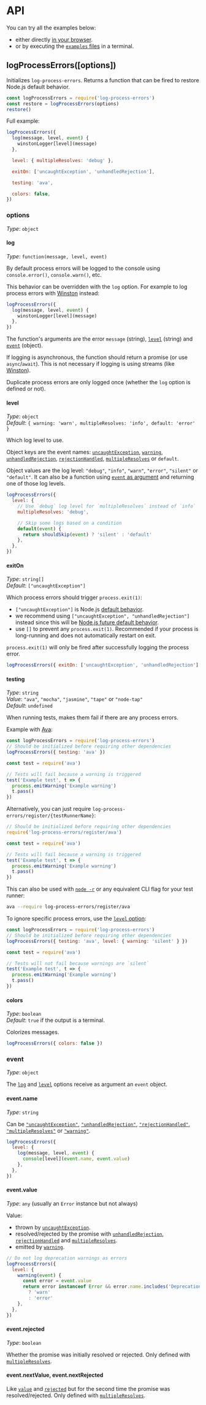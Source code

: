 # API

You can try all the examples below:

- either directly
  [in your browser](https://repl.it/@ehmicky/log-process-errors).
- or by executing the [`examples` files](../examples/README.md) in a terminal.

## logProcessErrors([options])

Initializes `log-process-errors`. Returns a function that can be fired to
restore Node.js default behavior.

<!-- eslint-disable import/newline-after-import -->

```js
const logProcessErrors = require('log-process-errors')
const restore = logProcessErrors(options)
restore()
```

Full example:

<!-- eslint-disable no-empty-function -->

```js
logProcessErrors({
  log(message, level, event) {
    winstonLogger[level](message)
  },

  level: { multipleResolves: 'debug' },

  exitOn: ['uncaughtException', 'unhandledRejection'],

  testing: 'ava',

  colors: false,
})
```

### options

_Type_: `object`

#### log

_Type_: `function(message, level, event)`

By default process errors will be logged to the console using `console.error()`,
`console.warn()`, etc.

This behavior can be overridden with the `log` option. For example to log
process errors with [Winston](https://github.com/winstonjs/winston) instead:

```js
logProcessErrors({
  log(message, level, event) {
    winstonLogger[level](message)
  },
})
```

The function's arguments are the error `message` (string), [`level`](#level)
(string) and [`event`](#event) (object).

If logging is asynchronous, the function should return a promise (or use
`async`/`await`). This is not necessary if logging is using streams (like
[Winston](https://github.com/winstonjs/winston)).

Duplicate process errors are only logged once (whether the `log` option is
defined or not).

#### level

_Type_: `object`<br>
_Default_: `{ warning: 'warn', multipleResolves: 'info', default: 'error' }`

Which log level to use.

Object keys are the event names:
[`uncaughtException`](https://nodejs.org/api/process.html#process_event_uncaughtexception),
[`warning`](https://nodejs.org/api/process.html#process_event_warning),
[`unhandledRejection`](https://nodejs.org/api/process.html#process_event_unhandledrejection),
[`rejectionHandled`](https://nodejs.org/api/process.html#process_event_rejectionhandled),
[`multipleResolves`](https://nodejs.org/api/process.html#process_event_multipleresolves)
or `default`.

Object values are the log level: `"debug"`, `"info"`, `"warn"`, `"error"`,
`"silent"` or `"default"`. It can also be a function using
[`event` as argument](#event) and returning one of those log levels.

```js
logProcessErrors({
  level: {
    // Use `debug` log level for `multipleResolves` instead of `info`
    multipleResolves: 'debug',

    // Skip some logs based on a condition
    default(event) {
      return shouldSkip(event) ? 'silent' : 'default'
    },
  },
})
```

#### exitOn

_Type_: `string[]`<br>
_Default_: `["uncaughtException"]`

Which process errors should trigger `process.exit(1)`:

- `["uncaughtException"]` is Node.js
  [default behavior](https://nodejs.org/api/process.html#process_warning_using_uncaughtexception_correctly).
- we recommend using `["uncaughtException", "unhandledRejection"]`
  instead since this will be [Node.js future default behavior](https://nodejs.org/dist/latest-v8.x/docs/api/deprecations.html#deprecations_dep0018_unhandled_promise_rejections).
- use `[]` to prevent any `process.exit(1)`. Recommended if your process is
  long-running and does not automatically restart on exit.

`process.exit(1)` will only be fired after successfully logging the process
error.

```js
logProcessErrors({ exitOn: ['uncaughtException', 'unhandledRejection'] })
```

#### testing

_Type_: `string`<br>
_Value_: `"ava"`, `"mocha"`, `"jasmine"`, `"tape"` or `"node-tap"`<br>
_Default_: `undefined`

When running tests, makes them fail if there are any process errors.

Example with [Ava](https://github.com/avajs/ava):

<!-- eslint-disable node/prefer-global/process, ava/no-ignored-test-files, import/order -->

```js
const logProcessErrors = require('log-process-errors')
// Should be initialized before requiring other dependencies
logProcessErrors({ testing: 'ava' })

const test = require('ava')

// Tests will fail because a warning is triggered
test('Example test', t => {
  process.emitWarning('Example warning')
  t.pass()
})
```

Alternatively, you can just require
`log-process-errors/register/{testRunnerName}`:

<!-- eslint-disable node/prefer-global/process, ava/no-ignored-test-files, import/no-unassigned-import -->

```js
// Should be initialized before requiring other dependencies
require('log-process-errors/register/ava')

const test = require('ava')

// Tests will fail because a warning is triggered
test('Example test', t => {
  process.emitWarning('Example warning')
  t.pass()
})
```

This can also be used with
[`node -r`](https://nodejs.org/api/cli.html#cli_r_require_module) or any
equivalent CLI flag for your test runner:

```bash
ava --require log-process-errors/register/ava
```

To ignore specific process errors, use the [`level` option](#level):

<!-- eslint-disable node/prefer-global/process, ava/no-ignored-test-files, import/order -->

```js
const logProcessErrors = require('log-process-errors')
// Should be initialized before requiring other dependencies
logProcessErrors({ testing: 'ava', level: { warning: 'silent' } })

const test = require('ava')

// Tests will not fail because warnings are `silent`
test('Example test', t => {
  process.emitWarning('Example warning')
  t.pass()
})
```

#### colors

_Type_: `boolean`<br>
_Default_: `true` if the output is a terminal.

Colorizes messages.

```js
logProcessErrors({ colors: false })
```

### event

_Type_: `object`

The [`log`](#log) and [`level`](#level) options receive as argument an `event`
object.

#### event.name

_Type_: `string`

Can be
[`"uncaughtException"`](https://nodejs.org/api/process.html#process_event_uncaughtexception),
[`"unhandledRejection"`](https://nodejs.org/api/process.html#process_event_unhandledrejection),
[`"rejectionHandled"`](https://nodejs.org/api/process.html#process_event_rejectionhandled),
[`"multipleResolves"`](https://nodejs.org/api/process.html#process_event_multipleresolves)
or
[`"warning"`](https://nodejs.org/api/process.html#process_event_warning).

```js
logProcessErrors({
  level: {
    log(message, level, event) {
      console[level](event.name, event.value)
    },
  },
})
```

#### event.value

_Type_: `any` (usually an `Error` instance but not always)

Value:

- thrown by
  [`uncaughtException`](https://nodejs.org/api/process.html#process_event_uncaughtexception).
- resolved/rejected by the promise with
  [`unhandledRejection`](https://nodejs.org/api/process.html#process_event_unhandledrejection),
  [`rejectionHandled`](https://nodejs.org/api/process.html#process_event_rejectionhandled)
  and
  [`multipleResolves`](https://nodejs.org/api/process.html#process_event_multipleresolves).
- emitted by
  [`warning`](https://nodejs.org/api/process.html#process_event_warning).

```js
// Do not log deprecation warnings as errors
logProcessErrors({
  level: {
    warning(event) {
      const error = event.value
      return error instanceof Error && error.name.includes('Deprecation')
        ? 'warn'
        : 'error'
    },
  },
})
```

#### event.rejected

_Type_: `boolean`

Whether the promise was initially resolved or rejected. Only defined with
[`multipleResolves`](https://nodejs.org/api/process.html#process_event_multipleresolves).

#### event.nextValue, event.nextRejected

Like [`value`](#eventvalue) and [`rejected`](#eventrejected) but for
the second time the promise was resolved/rejected. Only defined with
[`multipleResolves`](https://nodejs.org/api/process.html#process_event_multipleresolves).

